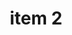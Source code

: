 ---
layout: post
title: "item 2"
title_link: "https://sendy.newgazette.co/w/A4yZPT8lDFIBbkqLkLiVoQ"
---